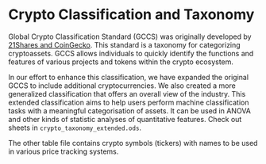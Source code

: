 # Crypto Classification and Taxonomy

Global Crypto Classification Standard (GCCS) was originally developed by [21Shares and CoinGecko](https://www.coingecko.com/research/publications/global-crypto-classification-standard). This standard is a taxonomy for categorizing cryptoassets. GCCS allows individuals to quickly identify the functions and features of various projects and tokens within the crypto ecosystem.

In our effort to enhance this classification, we have expanded the original GCCS to include additional cryptocurrencies. We also created a more generalized classification that offers an overall view of the industry. This extended classification aims to help users perform machine classification tasks with a meaningful categorisation of assets. It can be used in ANOVA and other kinds of statistic analyses of quantitative features. Check out sheets in `crypto_taxonomy_extended.ods`.

The other table file contains crypto symbols (tickers) with names to be used in various price tracking systems.

